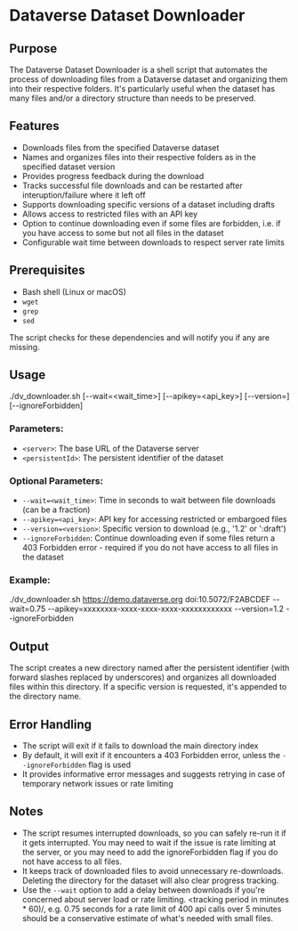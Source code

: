 # Dataverse Dataset Downloader

## Purpose

The Dataverse Dataset Downloader is a shell script that automates the process of downloading files from a Dataverse dataset and organizing them into their respective folders.
It's particularly useful when the dataset has many files and/or a directory structure than needs to be preserved.

## Features

- Downloads files from the specified Dataverse dataset
- Names and organizes files into their respective folders as in the specified dataset version
- Provides progress feedback during the download
- Tracks successful file downloads and can be restarted after interuption/failure where it left off
- Supports downloading specific versions of a dataset including drafts
- Allows access to restricted files with an API key
- Option to continue downloading even if some files are forbidden, i.e. if you have access to some but not all files in the dataset
- Configurable wait time between downloads to respect server rate limits

## Prerequisites

- Bash shell (Linux or macOS)
- `wget`
- `grep`
- `sed`

The script checks for these dependencies and will notify you if any are missing.

## Usage
./dv_downloader.sh <server> <persistentId> [--wait=<wait_time>] [--apikey=<api_key>] [--version=<version>] [--ignoreForbidden]

### Parameters:

- `<server>`: The base URL of the Dataverse server
- `<persistentId>`: The persistent identifier of the dataset

### Optional Parameters:

- `--wait=<wait_time>`: Time in seconds to wait between file downloads (can be a fraction)
- `--apikey=<api_key>`: API key for accessing restricted or embargoed files
- `--version=<version>`: Specific version to download (e.g., '1.2' or ':draft')
- `--ignoreForbidden`: Continue downloading even if some files return a 403 Forbidden error - required if you do not have access to all files in the dataset

### Example:

./dv_downloader.sh https://demo.dataverse.org doi:10.5072/F2ABCDEF --wait=0.75 --apikey=xxxxxxxx-xxxx-xxxx-xxxx-xxxxxxxxxxxx --version=1.2 --ignoreForbidden

## Output

The script creates a new directory named after the persistent identifier (with forward slashes replaced by underscores) and organizes all downloaded files within this directory. If a specific version is requested, it's appended to the directory name.

## Error Handling

- The script will exit if it fails to download the main directory index
- By default, it will exit if it encounters a 403 Forbidden error, unless the `--ignoreForbidden` flag is used
- It provides informative error messages and suggests retrying in case of temporary network issues or rate limiting

## Notes

- The script resumes interrupted downloads, so you can safely re-run it if it gets interrupted. You may need to wait if the issue is rate limiting at the server, or you may need to add the ignoreForbidden flag if you do not have access to all files.
- It keeps track of downloaded files to avoid unnecessary re-downloads. Deleting the directory for the dataset will also clear progress tracking.
- Use the `--wait` option to add a delay between downloads if you're concerned about server load or rate limiting. <tracking period in minutes * 60)/<API calls allowed>, e.g. 0.75 seconds for a rate limit of 400 api calls over 5 minutes should be a conservative estimate of what's needed with small files.

